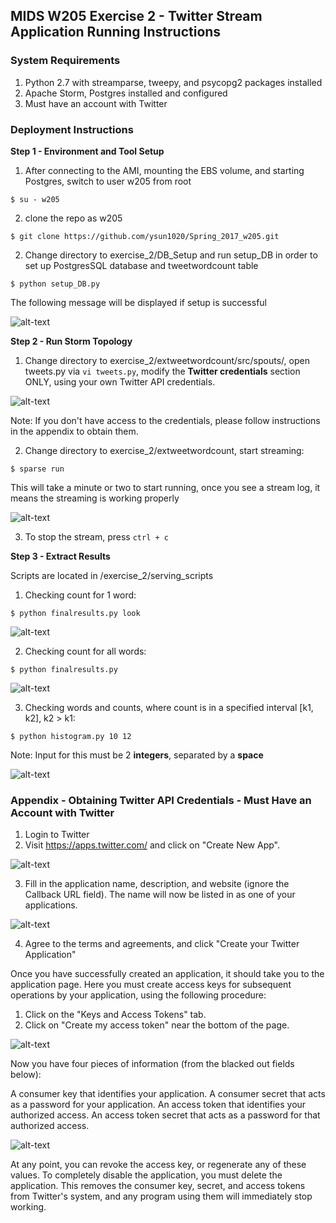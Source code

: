 ## MIDS W205 Exercise 2 - Twitter Stream Application Running Instructions

### System Requirements
1. Python 2.7 with streamparse, tweepy, and psycopg2 packages installed 
2. Apache Storm, Postgres installed and configured 
3. Must have an account with Twitter

### Deployment Instructions
**Step 1 - Environment and Tool Setup** 

1. After connecting to the AMI, mounting the EBS volume, and starting Postgres, switch to user w205 from root
```
$ su - w205
```
2. clone the repo as w205
```
$ git clone https://github.com/ysun1020/Spring_2017_w205.git
```
2. Change directory to exercise_2/DB_Setup and run setup_DB in order to set up PostgresSQL database and tweetwordcount table
```
$ python setup_DB.py
```
The following message will be displayed if setup is successful

![alt-text](https://github.com/ysun1020/Spring_2017_w205/blob/master/exercise_2/snapshots/1-screenshot-DatabaseSetup.PNG "Successful setup")

**Step 2 - Run Storm Topology**

1. Change directory to exercise_2/extweetwordcount/src/spouts/, open tweets.py via `vi tweets.py`, modify the **Twitter credentials** section ONLY, using your own Twitter API credentials. 

![alt-text](https://github.com/ysun1020/Spring_2017_w205/blob/master/exercise_2/snapshots/2-screenshot-TwitterCredentialSetup.PNG "Twitter Credentials")

Note: If you don't have access to the credentials, please follow instructions in the appendix to obtain them.

2. Change directory to exercise_2/extweetwordcount, start streaming:
```
$ sparse run
```
This will take a minute or two to start running, once you see a stream log, it means the streaming is working properly

![alt-text](https://github.com/ysun1020/Spring_2017_w205/blob/master/exercise_2/snapshots/3-screenshot-TwitterStreamingLog.PNG "Stream Log")

3. To stop the stream, press `ctrl + c`

**Step 3 - Extract Results**

Scripts are located in /exercise_2/serving_scripts

1. Checking count for 1 word:
```
$ python finalresults.py look
```

![alt-text](https://github.com/ysun1020/Spring_2017_w205/blob/master/exercise_2/snapshots/4-screenshot-SingleWordOccurrence.PNG "Single Word Result")

2. Checking count for all words:
```
$ python finalresults.py
```

![alt-text](https://github.com/ysun1020/Spring_2017_w205/blob/master/exercise_2/snapshots/5-screenshot-AllWordOccurrence.PNG "All Words Result")

3. Checking words and counts, where count is in a specified interval [k1, k2], k2 > k1:
```
$ python histogram.py 10 12
```
Note: Input for this must be 2 **integers**, separated by a **space**

![alt-text](https://github.com/ysun1020/Spring_2017_w205/blob/master/exercise_2/snapshots/6-screenshot-HistogramResults.PNG "Histogram Result")

### Appendix - Obtaining Twitter API Credentials - Must Have an Account with Twitter

1. Login to Twitter 
2. Visit https://apps.twitter.com/ and click on "Create New App". 

![alt-text](https://github.com/ysun1020/Spring_2017_w205/blob/master/exercise_2/snapshots/12-screenshot-TwitterAppStart.png "Create New App")

3. Fill in the application name, description, and website (ignore the Callback URL field). The name will now be listed in as one of your applications. 

![alt-text](https://github.com/ysun1020/Spring_2017_w205/blob/master/exercise_2/snapshots/9-screenshot-CreateTwitterApp.png "Create an Application")

4. Agree to the terms and agreements, and click "Create your Twitter Application"

Once you have successfully created an application, it should take you to the application page. Here you must create access keys for subsequent operations by your application, using the following procedure:

1. Click on the "Keys and Access Tokens" tab.
2. Click on "Create my access token" near the bottom of the page.

![alt-text](https://github.com/ysun1020/Spring_2017_w205/blob/master/exercise_2/snapshots/10-screenshot-TwitterTokenActivation.png "Access Token")

Now you have four pieces of information (from the blacked out fields below):

A consumer key that identifies your application.
A consumer secret that acts as a password for your application.
An access token that identifies your authorized access.
An access token secret that acts as a password for that authorized access.

![alt-text](https://github.com/ysun1020/Spring_2017_w205/blob/master/exercise_2/snapshots/11-screentshot-TwitterAPIKeys.png "API Key")

At any point, you can revoke the access key, or regenerate any of these values. To completely disable the application, you must delete the application. This removes the consumer key, secret, and access tokens from Twitter's system, and any program using them will immediately stop working.


